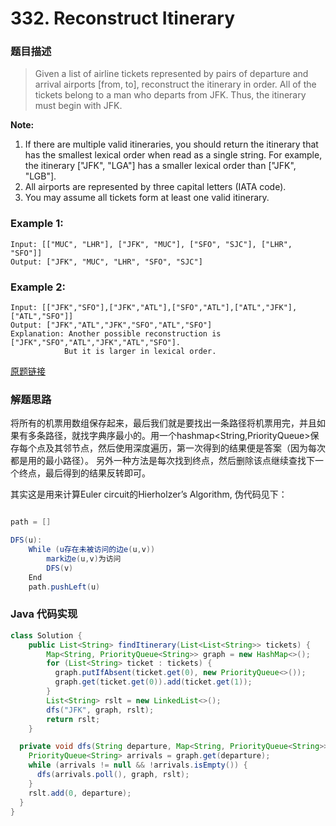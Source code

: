 # 332. Reconstruct Itinerary

### 题目描述
> Given a list of airline tickets represented by pairs of departure and arrival airports [from, to], reconstruct the itinerary in order. All of the tickets belong to a man who departs from JFK. Thus, the itinerary must begin with JFK.

**Note:**

1. If there are multiple valid itineraries, you should return the itinerary that has the smallest lexical order when read as a single string. For example, the itinerary ["JFK", "LGA"] has a smaller lexical order than ["JFK", "LGB"].
2. All airports are represented by three capital letters (IATA code).
3. You may assume all tickets form at least one valid itinerary.

### Example 1:

    Input: [["MUC", "LHR"], ["JFK", "MUC"], ["SFO", "SJC"], ["LHR", "SFO"]]
    Output: ["JFK", "MUC", "LHR", "SFO", "SJC"]

### Example 2:

    Input: [["JFK","SFO"],["JFK","ATL"],["SFO","ATL"],["ATL","JFK"],["ATL","SFO"]]
    Output: ["JFK","ATL","JFK","SFO","ATL","SFO"]
    Explanation: Another possible reconstruction is ["JFK","SFO","ATL","JFK","ATL","SFO"].
                But it is larger in lexical order.



[原题链接](https://leetcode.com/problems/reconstruct-itinerary/)

### 解题思路
将所有的机票用数组保存起来，最后我们就是要找出一条路径将机票用完，并且如果有多条路径，就找字典序最小的。用一个hashmap<String,PriorityQueue<String>>保存每个点及其邻节点，然后使用深度遍历，第一次得到的结果便是答案（因为每次都是用的最小路径）。 另外一种方法是每次找到终点，然后删除该点继续查找下一个终点，最后得到的结果反转即可。

其实这是用来计算Euler circuit的Hierholzer’s Algorithm, 伪代码见下：
```java

path = []

DFS(u):
    While (u存在未被访问的边e(u,v))
        mark边e(u,v)为访问
        DFS(v)
    End
    path.pushLeft(u)
```   

### Java 代码实现

```java
class Solution {
    public List<String> findItinerary(List<List<String>> tickets) {
        Map<String, PriorityQueue<String>> graph = new HashMap<>();
        for (List<String> ticket : tickets) {
          graph.putIfAbsent(ticket.get(0), new PriorityQueue<>());
          graph.get(ticket.get(0)).add(ticket.get(1));
        }
        List<String> rslt = new LinkedList<>();
        dfs("JFK", graph, rslt);
        return rslt;
    }

  private void dfs(String departure, Map<String, PriorityQueue<String>> graph, List<String> rslt) {
    PriorityQueue<String> arrivals = graph.get(departure);
    while (arrivals != null && !arrivals.isEmpty()) {
      dfs(arrivals.poll(), graph, rslt);
    }
    rslt.add(0, departure);
  }
}
```



